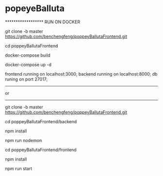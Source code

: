 # popeyeBalluta


****************** RUN ON DOCKER  


git clone -b master https://github.com/benchengfeng/poppeyBallutaFrontend.git

cd poppeyBallutaFrontend

docker-compose build

docker-compose up -d

frontend running on localhost:3000;
backend running on localhost:8000;
db runing on port 27017;


*****

or 

*****

git clone -b master https://github.com/benchengfeng/poppeyBallutaFrontend.git

cd poppeyBallutaFrontend/backend

npm install

npm run nodemon

cd poppeyBallutaFrontend/frontend

npm install

npm run start


